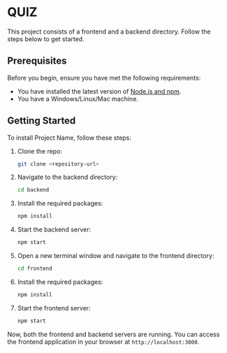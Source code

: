 # QUIZ

This project consists of a frontend and a backend directory. Follow the steps below to get started.

## Prerequisites

Before you begin, ensure you have met the following requirements:

- You have installed the latest version of [Node.js and npm](https://nodejs.org/en/download/).
- You have a Windows/Linux/Mac machine.

## Getting Started

To install Project Name, follow these steps:

1. Clone the repo:
    ```sh
    git clone <repository-url>
    ```

2. Navigate to the backend directory:
    ```sh
    cd backend
    ```

3. Install the required packages:
    ```sh
    npm install
    ```

4. Start the backend server:
    ```sh
    npm start
    ```

5. Open a new terminal window and navigate to the frontend directory:
    ```sh
    cd frontend
    ```

6. Install the required packages:
    ```sh
    npm install
    ```

7. Start the frontend server:
    ```sh
    npm start
    ```

Now, both the frontend and backend servers are running. You can access the frontend application in your browser at `http://localhost:3000`.
